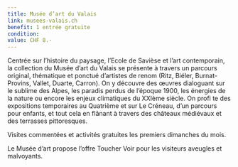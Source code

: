```yaml
---
title: Musée d’art du Valais
link: musees-valais.ch
benefit: 1 entrée gratuite
condition:
value: CHF 8.-
---
```


Centrée sur l’histoire du paysage,
l’Ecole de Savièse et l’art contemporain,
la collection du Musée d’art
du Valais se présente à travers un
parcours original, thématique et
ponctué d’artistes de renom (Ritz, Biéler,
Burnat-Provins, Vallet, Duarte,
Carron). On y découvre des œuvres
dialoguant sur le sublime des Alpes,
les paradis perdus de l’époque
1900, les énergies de la nature ou
encore les enjeux climatiques du
XXIème siècle. On profi te des expositions
temporaires au Quatrième et
sur Le Créneau, d’un parcours pour
enfants, et tout cela en flânant à
travers des châteaux médiévaux et
des terrasses pittoresques.

Visites commentées et activités
gratuites les premiers dimanches
du mois.

Le Musée d’art propose l’offre Toucher
Voir pour les visiteurs aveugles
et malvoyants.
